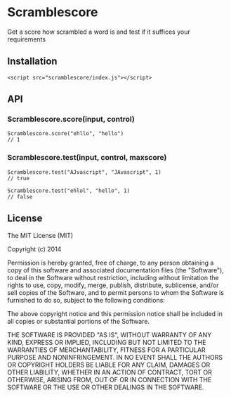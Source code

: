# Scramblescore

Get a score how scrambled a word is and test if it suffices your requirements

## Installation

	<script src="scramblescore/index.js"></script>

## API

### Scramblescore.score(input, control)
	Scramblescore.score("ehllo", "hello")
    // 1

### Scramblescore.test(input, control, maxscore)
	Scramblescore.test("AJvascript", "JAvascript", 1)
    // true

    Scramblescore.test("ehlol", "hello", 1)
    // false

## License

  The MIT License (MIT)

  Copyright (c) 2014 <copyright holders>

  Permission is hereby granted, free of charge, to any person obtaining a copy
  of this software and associated documentation files (the "Software"), to deal
  in the Software without restriction, including without limitation the rights
  to use, copy, modify, merge, publish, distribute, sublicense, and/or sell
  copies of the Software, and to permit persons to whom the Software is
  furnished to do so, subject to the following conditions:

  The above copyright notice and this permission notice shall be included in
  all copies or substantial portions of the Software.

  THE SOFTWARE IS PROVIDED "AS IS", WITHOUT WARRANTY OF ANY KIND, EXPRESS OR
  IMPLIED, INCLUDING BUT NOT LIMITED TO THE WARRANTIES OF MERCHANTABILITY,
  FITNESS FOR A PARTICULAR PURPOSE AND NONINFRINGEMENT. IN NO EVENT SHALL THE
  AUTHORS OR COPYRIGHT HOLDERS BE LIABLE FOR ANY CLAIM, DAMAGES OR OTHER
  LIABILITY, WHETHER IN AN ACTION OF CONTRACT, TORT OR OTHERWISE, ARISING FROM,
  OUT OF OR IN CONNECTION WITH THE SOFTWARE OR THE USE OR OTHER DEALINGS IN
  THE SOFTWARE.